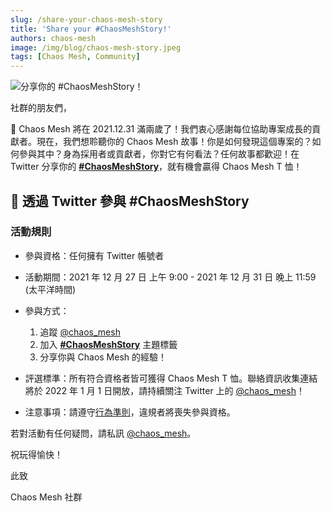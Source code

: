 ```yaml
---
slug: /share-your-chaos-mesh-story
title: 'Share your #ChaosMeshStory!'
authors: chaos-mesh
image: /img/blog/chaos-mesh-story.jpeg
tags: [Chaos Mesh, Community]
---
```


![分享你的 #ChaosMeshStory！](/img/blog/chaos-mesh-story.jpeg)

社群的朋友們，

🥳 Chaos Mesh 將在 2021.12.31 滿兩歲了！我們衷心感謝每位協助專案成長的貢獻者。現在，我們想聆聽你的 Chaos Mesh 故事！你是如何發現這個專案的？如何參與其中？身為採用者或貢獻者，你對它有何看法？任何故事都歡迎！在 Twitter 分享你的 **[#ChaosMeshStory](https://twitter.com/intent/tweet?text=%23ChaosMeshStory)**，就有機會贏得 Chaos Mesh T 恤！

<!--truncate-->

## 🍼 透過 Twitter 參與 #ChaosMeshStory

### 活動規則

- 參與資格：任何擁有 Twitter 帳號者

- 活動期間：2021 年 12 月 27 日 上午 9:00 - 2021 年 12 月 31 日 晚上 11:59 (太平洋時間)

- 參與方式：
  1. 追蹤 [@chaos_mesh](https://twitter.com/chaos_mesh)
  2. 加入 **[#ChaosMeshStory](https://twitter.com/intent/tweet?text=%23ChaosMeshStory)** 主題標籤
  3. 分享你與 Chaos Mesh 的經驗！

- 評選標準：所有符合資格者皆可獲得 Chaos Mesh T 恤。聯絡資訊收集連結將於 2022 年 1 月 1 日開放，請持續關注 Twitter 上的 [@chaos_mesh](https://twitter.com/chaos_mesh)！

- 注意事項：請遵守[行為準則](https://github.com/chaos-mesh/chaos-mesh/blob/master/CODE_OF_CONDUCT.md)，違規者將喪失參與資格。

若對活動有任何疑問，請私訊 [@chaos_mesh](https://twitter.com/chaos_mesh)。

祝玩得愉快！

此致

Chaos Mesh 社群